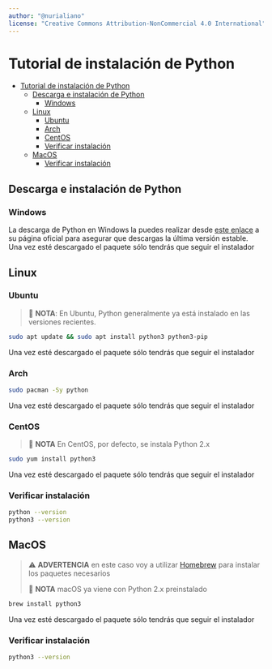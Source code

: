 ```yaml
---
author: "@nurialiano"
license: "Creative Commons Attribution-NonCommercial 4.0 International"
---
```


# Tutorial de instalación de Python

- [Tutorial de instalación de Python](#tutorial-de-instalación-de-python)
  - [Descarga e instalación de Python](#descarga-e-instalación-de-python)
    - [Windows](#windows)
  - [Linux](#linux)
    - [Ubuntu](#ubuntu)
    - [Arch](#arch)
    - [CentOS](#centos)
    - [Verificar instalación](#verificar-instalación)
  - [MacOS](#macos)
    - [Verificar instalación](#verificar-instalación-1)

## Descarga e instalación de Python

### Windows

La descarga de Python en Windows la puedes realizar desde [este enlace](https://www.python.org/downloads/windows/) a su página oficial para asegurar que descargas la última versión estable.
Una vez esté descargado el paquete sólo tendrás que seguir el instalador

## Linux

### Ubuntu

>:pencil: **NOTA**: En Ubuntu, Python generalmente ya está instalado en las versiones recientes.

~~~bash
sudo apt update && sudo apt install python3 python3-pip
~~~

Una vez esté descargado el paquete sólo tendrás que seguir el instalador

### Arch

~~~bash
sudo pacman -Sy python
~~~

Una vez esté descargado el paquete sólo tendrás que seguir el instalador

### CentOS

> :pencil: **NOTA** En CentOS, por defecto, se instala Python 2.x

~~~bash
sudo yum install python3
~~~

Una vez esté descargado el paquete sólo tendrás que seguir el instalador

### Verificar instalación

~~~bash
python --version
python3 --version
~~~

## MacOS

> :warning: **ADVERTENCIA** en este caso voy a utilizar [Homebrew](https://brew.sh/) para instalar los paquetes necesarios
>
> :pencil: **NOTA** macOS ya viene con Python 2.x preinstalado

~~~sh
brew install python3
~~~

Una vez esté descargado el paquete sólo tendrás que seguir el instalador

### Verificar instalación

~~~bash
python3 --version
~~~
